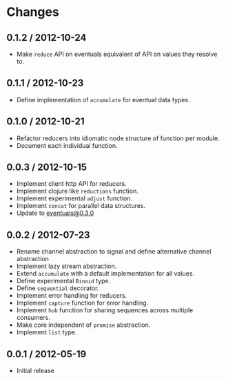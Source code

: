 # Changes

## 0.1.2 / 2012-10-24

  - Make `reduce` API on eventuals equivalent of API on values they resolve to.

## 0.1.1 / 2012-10-23

  - Define implementation of `accumulate` for eventual data types.

## 0.1.0 / 2012-10-21

  - Refactor reducers into idiomatic node structure of function per module.
  - Document each individual function.

## 0.0.3 / 2012-10-15

  - Implement client http API for reducers.
  - Implement clojure like `reductions` function.
  - Implement experimental `adjust` function.
  - Implement `concat` for parallel data structures.
  - Update to eventuals@0.3.0

## 0.0.2 / 2012-07-23

  - Rename channel abstraction to signal and define alternative
    channel abstraction
  - Implement lazy stream abstraction.
  - Extend `accumulate` with a default implementation for all values.
  - Define experimental `Binoid` type.
  - Define `sequential` decorator.
  - Implement error handling for reducers.
  - Implement `capture` function for error handling.
  - Implement `hub` function for sharing sequences across multiple consumers.
  - Make core independent of `promise` abstraction.
  - Implement `list` type.

## 0.0.1 / 2012-05-19

  - Initial release

